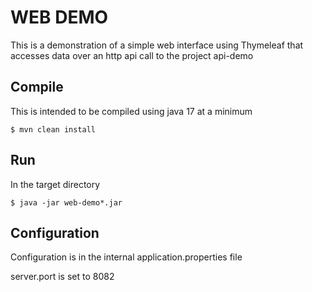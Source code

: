 # WEB DEMO

This is a demonstration of a simple web interface using Thymeleaf that accesses data over an http api call to
the project api-demo

## Compile

This is intended to be compiled using java 17 at a minimum

```
$ mvn clean install
```

## Run

In the target directory

```
$ java -jar web-demo*.jar
```
## Configuration

Configuration is in the internal application.properties file

server.port is set to 8082

